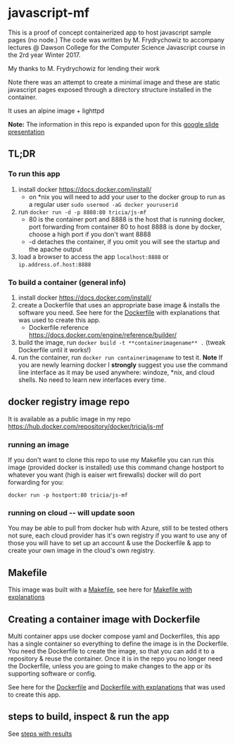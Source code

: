 #  javascript-mf
This is a proof of concept containerized app to host javascript sample pages (no node.)
The code was written by M. Frydrychowiz to accompany lectures @ Dawson College for the Computer Science Javascript course in the 2rd year Winter 2017.  

My thanks to M. Frydrychowiz for lending their work

Note there was an attempt to create a minimal image and these are static javascript pages exposed through a directory structure installed in the container. 

It uses an alpine image + lighttpd

__Note:__ The information in this repo is expanded upon for this [google slide presentation](https://docs.google.com/presentation/d/1-vvZ6ejDP4VfnspZzRx8a3gs4I8ANBLCTuFugCdmGtM/edit?usp=sharing)

## TL;DR
### To run this app
1. install docker https://docs.docker.com/install/ 
    * on *nix you will need to add your user to the docker group to run as a regular user `sudo usermod -aG docker youruserid`
2. run `docker run -d -p 8888:80 tricia/js-mf` 
    * 80 is the container port and 8888 is the host that is running docker, port forwarding from
 container 80 to host 8888 is done by docker, choose a high port if you don't want 8888
    * \-d detaches the container, if you omit you will see the startup and the apache output
3. load a browser to access the app `localhost:8888` or `ip.address.of.host:8888`
### To build a container  (general info)
1.  install docker https://docs.docker.com/install/
2.  create a Dockerfile that uses an appropriate base image & installs the software you need.  See here for the [Dockerfile](Dockerfile.md) with explanations that was used to create this app.
    * Dockerfile reference https://docs.docker.com/engine/reference/builder/
3.  build the image, run `docker build -t **containerimagename** .` (tweak Dockerfile until it works!)
4.  run the container, run `docker run containerimagename`       to test it.
**__Note__** If you are newly learning docker I __strongly__ suggest you use the command line interface as it may be used anywhere: windoze, *nix, and cloud shells.  No need to learn new interfaces every time.

## docker registry image repo
It is available as a public image in my repo 
https://hub.docker.com/repository/docker/tricia/js-mf

### running an image
If you don't want to clone this repo to use my Makefile you can run this image (provided docker is installed) use this command change hostport to whatever you want (high is eaiser wrt firewalls) docker will do port forwarding for you:
```
docker run -p hostport:80 tricia/js-mf
```
### running on cloud -- will update soon
You may be able to pull from docker hub with Azure, still to be tested others not sure, each cloud provider has it's own registry if you want to use any of those you will have to set up an account & use the Dockerfile & app to create your own image in the cloud's own registry. 
## Makefile 
This image was built with a [Makefile](Makefile), see here for [Makefile with explanations](Makefile.md)

## Creating a container image with Dockerfile
Multi container apps use docker compose yaml and Dockerfiles, this app has a single container so everything to define the image is in the Dockerfile.  You need the Dockerfile to create the image, so that you can add it to a repository & reuse the container.  Once it is in the repo you no longer need the Dockerfile, unless you are going to make changes to the app or its supporting software or config. 

See here for the [Dockerfile](Dockerfile) and [Dockerfile with explanations](Dockerfile.md) that was used to create this app.

## steps to build, inspect & run the app
See [steps with results](BUILDINSPECTRUN.md) 
